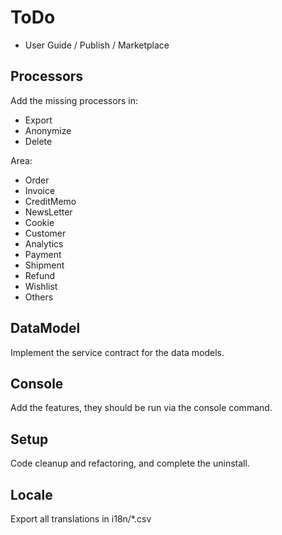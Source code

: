 # ToDo

- User Guide / Publish / Marketplace

## Processors

Add the missing processors in:

- Export
- Anonymize
- Delete

Area:

- Order
- Invoice
- CreditMemo
- NewsLetter
- Cookie
- Customer
- Analytics
- Payment
- Shipment
- Refund
- Wishlist
- Others

## DataModel

Implement the service contract for the data models.

## Console

Add the features, they should be run via the console command.

## Setup

Code cleanup and refactoring, and complete the uninstall.

## Locale

Export all translations in i18n/*.csv
